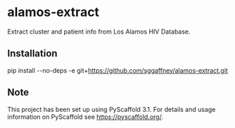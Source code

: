 alamos-extract
==============


Extract cluster and patient info from Los Alamos HIV Database.


## Installation

pip install --no-deps -e git+https://github.com/sggaffney/alamos-extract.git




## Note

This project has been set up using PyScaffold 3.1. For details and usage
information on PyScaffold see https://pyscaffold.org/.
